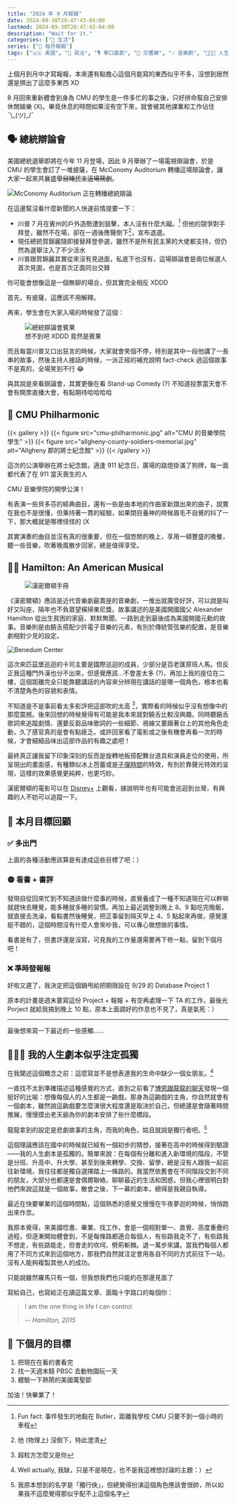 ```yaml
---
title: "2024 年 9 月報報"
date: 2024-09-30T20:47:43-04:00
lastmod: 2024-09-30T20:47:43-04:00
description: "Wait for it."
categories: ["🍫 生活"]
series: ["📰 每月報報"]
tags: ["🇺🇸 美國", "📜 政治", "🎙 單口喜劇", "🎻 交響樂", "🎶 音樂劇", "🧑🏻‍🏫 人生體悟"]
---
```


上個月到月中才寫報報，本來還有點擔心這個月能寫的東西似乎不多，沒想到居然還是擠出了這麼多東西 XD

8 月回來重新體會到身為 CMU 的學生是一件多忙的事之後，只好拼命幫自己安排休閒娛樂 (X)。畢竟休息的時間如果沒有空下來，就會被其他課業和工作佔住 ¯\\\_(ツ)\_/¯

## 🗣️ 總統辯論會

美國總統選舉即將在今年 11 月登場，因此 9 月舉辦了一場電視辯論會，於是 CMU 的學生會訂了一堆披薩，在 McConomy Auditorium 轉播這場辯論會，讓大家一起來共襄盛舉~~目睹民主這場鬧劇~~。

![McConomy Auditorium 正在轉播總統辯論](presidential-debate.jpg "這燈光還真有點電影院的感覺 🤔")

在這邊幫沒看什麼新聞的人快速前情提要一下：

- 川普 7 月在賓州的戶外造勢遭到狙擊，本人沒有什麼大礙。[^1] 但他的競爭對手拜登，雖然不在場，卻在一週後應聲倒下[^2]，宣布退選。
- 現任總統賀錦麗隨即接替拜登參選，雖然不是所有民主黨的大佬都支持，但仍然為選舉注入了不少活水
- 川普跟賀錦麗其實從來沒有見過面，私底下也沒有，這場辯論會是兩位候選人首次見面，也是首次正面同台交鋒

你可能會想像這是一個無聊的場合，但其實完全相反 XDDD

首先，有披薩，這應該不用解釋。

再來，學生會在大家入場的時候發了這個：

<figure>
    <img class="mx-auto my-0 rounded-md max-h-96" src="presidential-debate-bingo.jpg" alt="總統辯論會賓果" loading="lazy">
    <figcaption class="text-center">想不到吧 XDDD 竟然是賓果</figcaption>
</figure>

而且每當川普又口出狂言的時候，大家就會笑個不停，特別是其中一段他講了一長串的故事，然後主持人接話的時候，一派正經的補充說明 fact-check 過這個故事不是真的，全場笑到不行 😂

與其說是來看辯論會，其實更像在看 Stand-up Comedy (?) 不知道投票當天會不會有開票直播大會，有點期待哈哈哈哈

[^1]: Fun fact: 事件發生的地點在 Butler，距離我學校 CMU 只要不到一個小時的車程
[^2]: 他 (物理上) 沒倒下，特此澄清

## 🎻 CMU Philharmonic

{{< gallery >}}
{{< figure src="cmu-philharmonic.jpg" alt="CMU 的音樂學院學生" >}}
{{< figure src="allgheny-county-soldiers-memorial.jpg" alt="Allgheny 郡的將士紀念館" >}}
{{< /gallery >}}
<figcaption class="text-center">這次的公演舉辦在將士紀念館，適逢 911 紀念日，廣場的路燈掛滿了狗牌，每一面都代表了在 911 當天喪生的人</figcaption>

CMU 音樂學院的開學公演！

有表演一些貝多芬的經典曲目，還有一些是由本地的作曲家新譜出來的曲子，說實在我也不是很懂，但秉持著一貫的經驗，如果閉目養神的時候眉毛不自覺的抖了一下，那大概就是哪裡怪怪的 (X

其實演奏的曲目並沒有真的很重要，但在一個悠閒的晚上，享用一頓豐盛的晚餐，聽一些音樂，吹著晚風散步回家，總是值得享受。

## 🕺🏿 Hamilton: An American Musical

<figure>
    <img class="mx-auto my-0 rounded-md max-h-96" src="hamilton-programme.jpg" alt="漢密爾頓手冊" loading="lazy">
    <figcaption class="text-center"></figcaption>
</figure>

《漢密爾頓》應該是近代音樂劇最賣座的音樂劇，一推出就廣受好評，可以說是叫好又叫座，隔年也不負眾望橫掃東尼獎。故事講述的是美國開國國父 Alexander Hamilton 從出生貧困的家庭、默默無聞、一路到走到最後成為美國開國元勳的故事。音樂則是由饒舌搭配少許電子音樂的元素，有別於傳統管弦樂的配置，是音樂劇相對少見的設定。

![Benedum Center](benedum-center.jpg "週末的晚上還下了一點小雨，走來劇場的時候還挺有氣氛的")

這次來匹茲堡巡迴的卡司主要是國際巡迴的成員，少部分是百老匯原班人馬。但反正我這種門外漢也分不出來，但感覺應該...不會差太多 (?)，再加上我的座位在二樓，這個距離完全只能靠聽講話的內容來分辨現在講話的是哪一個角色，根本也看不清楚角色的容貌和表情。

不知道是不是事前看太多影評把這部吹的太高 [^3]，實際看的時候似乎沒有想像中的那麼震撼。後來回想的時候覺得有可能是我本來就對饒舌比較沒興趣。同時聽饒舌歌詞來追蹤劇情、還要反芻品味歌詞的一些細節、視線又要跟著台上的其他角色走動，久了感官真的是會有點疲乏。或許回家看了電影或之後有機會再看一次的時候，才會細細品味出這部作品的有趣之處吧！

最終真正讓我留下印象深刻的反而是旋轉地板搭配舞台道具和演員走位的使用，所呈現出的畫面感，有種類似冰上芭蕾或是[子彈時間](https://zh.wikipedia.org/wiki/%E5%AD%90%E5%BC%B9%E6%97%B6%E9%97%B4)的特效，有別於靠聲光特效的呈現，這樣的效果感覺更純粹，也更巧妙。

漢密爾頓的電影可以在 [Disney+](https://www.disneyplus.com/movies/hamilton/3uPmBHWlO6HJ) 上觀看，據說明年也有可能會巡迴到台灣，有興趣的人不妨可以追蹤一下。

[^3]: 超粒方怎麼又是你

## 🎯 本月目標回顧

### ✅ 多出門

上面的各種活動應該算是有達成這些目標了吧：）

### 🟡 看書 + 書評

發現自從回來忙到不知道該做什麼事的時候，直覺養成了一種不知道現在可以幹嘛就趕快去睡覺，能多睡就多睡的習慣。再加上最近調整到晚上 8、9 點吃完晚飯，就直接去洗澡，看點書然後睡覺，把正事留到隔天早上 4、5 點起來再做，感覺還挺不錯的，這個時間沒有什麼人會來吵我，可以專心做想做的事情。

看書是有了，但書評還是沒寫，可見我的工作量還需要再下修一點，留到下個月吧！

### ❌ 準時發報報

好啦又遲了，我決定把這個鍋甩給把期限設在 9/29 的 Database Project 1

原本的計畫是週末要寫這份 Project + 報報 + 有空再處理一下 TA 的工作，最後光 Porject 就給我搞到晚上 10 點，原本上面調好的作息也不見了，真是氣死：）

---

最後想來寫一下最近的一些感觸......

## 🧑🏻‍🦯 我的人生劇本似乎注定孤獨

在我闡述這個概念之前：這麼寫並不是想表達我的生命中缺少一個女朋友。[^4]

一直找不太到準確描述這種感覺的方式，直到之前看了[博恩跟龍龍的聊天](https://youtu.be/5OIbNr0TGv8)發現一個挺好的比喻：想像每個人的人生都是一齣戲，那身為這齣戲的主角，你自然就會有一個劇本，雖然說這齣戲要怎麼演很大程度還是取決於自己，但總還是會隨著時間推展，慢慢摸出老天爺為你的劇本安排了些什麼橋段。

龍龍拿到的設定是悲劇故事的主角，而我的角色，姑且就說是獨行者吧。[^5]

這個理論應該在國中的時候就已經有一個初步的猜想，接著在高中的時候得到驗證——我的人生劇本是孤獨的。簡單來說：在每個有分離和進入新環境的階段，不管是分班、升高中、升大學、甚至到後來轉學、交換、留學，總是沒有人跟我一起前往新環境，我往往都是獨自選擇踏上一條路的。我當然依舊會在不同階段交到不同的朋友，大部分也都還是會偶爾聯絡，聊聊最近的生活和困惑，但我心裡很明白對他們來說這就是一個故事，散會之後，下一幕的劇本，總得是我親自執導。

最近在快要畢業的這個時間點，這個熟悉的感覺又慢慢在午夜夢迴的時候，悄悄跑出來作祟。

我原本覺得，來美國唸書、畢業、找工作，會是一個相對單一、直覺、高度重疊的過程，但逐漸開始體會到，不是每條路都適合每個人，有些路我走不了，有些路我不想走，有些路能走，但會走的坎坷、劈荊斬棘。退一萬步來講，當我們每個人都用了不同方式來到這個地方，那我們自然就注定會用各自不同的方式前往下一站，沒有人能夠複製其他人的成功。

只能說雖然羅馬只有一個，但我想我們也只能約在那邊見面了

寫給自己，也寫給正在讀這篇文章、面臨十字路口的每個你：

> I am the one thing in life I can control
>
> -- <cite>Hamilton, 2015</cite>

[^4]: Well actually, 我缺，只是不是現在，也不是我這裡想討論的主題：）
[^5]: 我原本想到的名字是「獨行俠」，但總覺得扮演這個角色應該會很帥，所以如果我不這麼覺得那似乎配不上這個名字

## 🎯 下個月的目標

1. 把現在在看的書看完
2. 找一天週末騎 PBSC 去動物園玩一天
3. 體驗一下熱鬧的美國萬聖節

加油！快畢業了！
